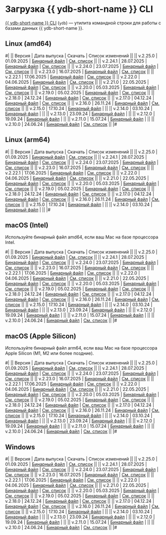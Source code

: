 # Загрузка {{ ydb-short-name }} CLI

[{{ ydb-short-name }} CLI](../reference/ydb-cli/index.md) (`ydb`) — утилита командной строки для работы с базами данных {{ ydb-short-name }}.

## Linux (amd64)

#|
|| Версия | Дата выпуска | Скачать | Список изменений ||
|| v.2.25.0 | 01.09.2025 | [Бинарный файл](https://storage.yandexcloud.net/yandexcloud-ydb/release/2.25.0/linux/amd64/ydb) | [См. список](../changelog-cli.md#2-25-0) ||
|| v.2.24.1 | 28.07.2025 | [Бинарный файл](https://storage.yandexcloud.net/yandexcloud-ydb/release/2.24.1/linux/amd64/ydb) | [См. список](../changelog-cli.md#2-24-1) ||
|| v.2.24.0 | 23.07.2025 | [Бинарный файл](https://storage.yandexcloud.net/yandexcloud-ydb/release/2.24.0/linux/amd64/ydb) | [См. список](../changelog-cli.md#2-24-0) ||
|| v.2.23.0 | 16.07.2025 | [Бинарный файл](https://storage.yandexcloud.net/yandexcloud-ydb/release/2.23.0/linux/amd64/ydb) | [См. список](../changelog-cli.md#2-23-0) ||
|| v.2.22.1 | 17.06.2025 | [Бинарный файл](https://storage.yandexcloud.net/yandexcloud-ydb/release/2.22.1/linux/amd64/ydb) | [См. список](../changelog-cli.md#2-22-1) ||
|| v.2.22.0 | 04.06.2025 | [Бинарный файл](https://storage.yandexcloud.net/yandexcloud-ydb/release/2.22.0/linux/amd64/ydb) | [См. список](../changelog-cli.md#2-22-0) ||
|| v.2.21.0 | 22.05.2025 | [Бинарный файл](https://storage.yandexcloud.net/yandexcloud-ydb/release/2.21.0/linux/amd64/ydb) | [См. список](../changelog-cli.md#2-21-0) ||
|| v.2.20.0 | 05.03.2025 | [Бинарный файл](https://storage.yandexcloud.net/yandexcloud-ydb/release/2.20.0/linux/amd64/ydb) | [См. список](../changelog-cli.md#2-20-0) ||
|| v.2.19.0 | 05.02.2025 | [Бинарный файл](https://storage.yandexcloud.net/yandexcloud-ydb/release/2.19.0/linux/amd64/ydb) | [См. список](../changelog-cli.md#2-19-0) ||
|| v.2.18.0 | 24.12.24 | [Бинарный файл](https://storage.yandexcloud.net/yandexcloud-ydb/release/2.18.0/linux/amd64/ydb) | [См. список](../changelog-cli.md#2-18-0) ||
|| v.2.17.0 | 04.12.24 | [Бинарный файл](https://storage.yandexcloud.net/yandexcloud-ydb/release/2.17.0/linux/amd64/ydb) | [См. список](../changelog-cli.md#2-17-0) ||
|| v.2.16.0 | 26.11.24 | [Бинарный файл](https://storage.yandexcloud.net/yandexcloud-ydb/release/2.16.0/linux/amd64/ydb) | [См. список](../changelog-cli.md#2-16-0) ||
|| v.2.15.0 | 17.10.24 | [Бинарный файл](https://storage.yandexcloud.net/yandexcloud-ydb/release/2.15.0/linux/amd64/ydb) | ||
|| v.2.14.0 | 03.10.24 | [Бинарный файл](https://storage.yandexcloud.net/yandexcloud-ydb/release/2.14.0/linux/amd64/ydb) | ||
|| v.2.13.0 | 23.09.24 | [Бинарный файл](https://storage.yandexcloud.net/yandexcloud-ydb/release/2.13.0/linux/amd64/ydb) | ||
|| v.2.12.0 | 19.09.24 | [Бинарный файл](https://storage.yandexcloud.net/yandexcloud-ydb/release/2.12.0/linux/amd64/ydb) | ||
|| v.2.11.0 | 15.07.24 | [Бинарный файл](https://storage.yandexcloud.net/yandexcloud-ydb/release/2.11.0/linux/amd64/ydb) | ||
|| v.2.10.0 | 24.06.24 | [Бинарный файл](https://storage.yandexcloud.net/yandexcloud-ydb/release/2.10.0/linux/amd64/ydb) | [См. список](../changelog-cli.md#2-10-0) ||
|#

## Linux (arm64)

#|
|| Версия | Дата выпуска | Скачать | Список изменений ||
|| v.2.25.0 | 01.09.2025 | [Бинарный файл](https://storage.yandexcloud.net/yandexcloud-ydb/release/2.25.0/linux/arm64/ydb) | [См. список](../changelog-cli.md#2-25-0) ||
|| v.2.24.1 | 28.07.2025 | [Бинарный файл](https://storage.yandexcloud.net/yandexcloud-ydb/release/2.24.1/linux/arm64/ydb) | [См. список](../changelog-cli.md#2-24-1) ||
|| v.2.24.0 | 23.07.2025 | [Бинарный файл](https://storage.yandexcloud.net/yandexcloud-ydb/release/2.24.0/linux/arm64/ydb) | [См. список](../changelog-cli.md#2-24-0) ||
|| v.2.23.0 | 16.07.2025 | [Бинарный файл](https://storage.yandexcloud.net/yandexcloud-ydb/release/2.23.0/linux/arm64/ydb) | [См. список](../changelog-cli.md#2-23-0) ||
|| v.2.22.1 | 17.06.2025 | [Бинарный файл](https://storage.yandexcloud.net/yandexcloud-ydb/release/2.22.1/linux/arm64/ydb) | [См. список](../changelog-cli.md#2-22-1) ||
|| v.2.22.0 | 04.06.2025 | [Бинарный файл](https://storage.yandexcloud.net/yandexcloud-ydb/release/2.22.0/linux/arm64/ydb) | [См. список](../changelog-cli.md#2-22-0) ||
|| v.2.21.0 | 22.05.2025 | [Бинарный файл](https://storage.yandexcloud.net/yandexcloud-ydb/release/2.21.0/linux/arm64/ydb) | [См. список](../changelog-cli.md#2-21-0) ||
|| v.2.20.0 | 05.03.2025 | [Бинарный файл](https://storage.yandexcloud.net/yandexcloud-ydb/release/2.20.0/linux/arm64/ydb) | [См. список](../changelog-cli.md#2-20-0) ||
|| v.2.19.0 | 05.02.2025 | [Бинарный файл](https://storage.yandexcloud.net/yandexcloud-ydb/release/2.19.0/linux/arm64/ydb) | [См. список](../changelog-cli.md#2-19-0) ||
|| v.2.18.0 | 24.12.24 | [Бинарный файл](https://storage.yandexcloud.net/yandexcloud-ydb/release/2.18.0/linux/arm64/ydb) | [См. список](../changelog-cli.md#2-18-0) ||
|| v.2.17.0 | 04.12.24 | [Бинарный файл](https://storage.yandexcloud.net/yandexcloud-ydb/release/2.17.0/linux/arm64/ydb) | [См. список](../changelog-cli.md#2-17-0) ||
|| v.2.16.0 | 26.11.24 | [Бинарный файл](https://storage.yandexcloud.net/yandexcloud-ydb/release/2.16.0/linux/arm64/ydb) | [См. список](../changelog-cli.md#2-16-0) ||
|| v.2.15.0 | 17.10.24 | [Бинарный файл](https://storage.yandexcloud.net/yandexcloud-ydb/release/2.15.0/linux/arm64/ydb) | ||
|| v.2.14.0 | 03.10.24 | [Бинарный файл](https://storage.yandexcloud.net/yandexcloud-ydb/release/2.14.0/linux/arm64/ydb) | ||
|#

## macOS (Intel)

Используйте бинарный файл amd64, если ваш Mac на базе процессора Intel.

#|
|| Версия | Дата выпуска | Скачать | Список изменений ||
|| v.2.25.0 | 01.09.2025 | [Бинарный файл](https://storage.yandexcloud.net/yandexcloud-ydb/release/2.25.0/darwin/amd64/ydb) | [См. список](../changelog-cli.md#2-25-0) ||
|| v.2.24.1 | 28.07.2025 | [Бинарный файл](https://storage.yandexcloud.net/yandexcloud-ydb/release/2.24.1/darwin/amd64/ydb) | [См. список](../changelog-cli.md#2-24-1) ||
|| v.2.24.0 | 23.07.2025 | [Бинарный файл](https://storage.yandexcloud.net/yandexcloud-ydb/release/2.24.0/darwin/amd64/ydb) | [См. список](../changelog-cli.md#2-24-0) ||
|| v.2.23.0 | 16.07.2025 | [Бинарный файл](https://storage.yandexcloud.net/yandexcloud-ydb/release/2.23.0/darwin/amd64/ydb) | [См. список](../changelog-cli.md#2-23-0) ||
|| v.2.22.1 | 17.06.2025 | [Бинарный файл](https://storage.yandexcloud.net/yandexcloud-ydb/release/2.22.1/darwin/amd64/ydb) | [См. список](../changelog-cli.md#2-22-1) ||
|| v.2.22.0 | 04.06.2025 | [Бинарный файл](https://storage.yandexcloud.net/yandexcloud-ydb/release/2.22.0/darwin/amd64/ydb) | [См. список](../changelog-cli.md#2-22-0) ||
|| v.2.21.0 | 22.05.2025 | [Бинарный файл](https://storage.yandexcloud.net/yandexcloud-ydb/release/2.21.0/darwin/amd64/ydb) | [См. список](../changelog-cli.md#2-21-0) ||
|| v.2.20.0 | 05.03.2025 | [Бинарный файл](https://storage.yandexcloud.net/yandexcloud-ydb/release/2.20.0/darwin/amd64/ydb) | [См. список](../changelog-cli.md#2-20-0) ||
|| v.2.19.0 | 05.02.2025 | [Бинарный файл](https://storage.yandexcloud.net/yandexcloud-ydb/release/2.19.0/darwin/amd64/ydb) | [См. список](../changelog-cli.md#2-19-0) ||
|| v.2.18.0 | 24.12.24 | [Бинарный файл](https://storage.yandexcloud.net/yandexcloud-ydb/release/2.18.0/darwin/amd64/ydb) | [См. список](../changelog-cli.md#2-18-0) ||
|| v.2.17.0 | 04.12.24 | [Бинарный файл](https://storage.yandexcloud.net/yandexcloud-ydb/release/2.17.0/darwin/amd64/ydb) | [См. список](../changelog-cli.md#2-17-0) ||
|| v.2.16.0 | 26.11.24 | [Бинарный файл](https://storage.yandexcloud.net/yandexcloud-ydb/release/2.16.0/darwin/amd64/ydb) | [См. список](../changelog-cli.md#2-16-0) ||
|| v.2.15.0 | 17.10.24 | [Бинарный файл](https://storage.yandexcloud.net/yandexcloud-ydb/release/2.15.0/darwin/amd64/ydb) | ||
|| v.2.14.0 | 03.10.24 | [Бинарный файл](https://storage.yandexcloud.net/yandexcloud-ydb/release/2.14.0/darwin/amd64/ydb) | ||
|| v.2.13.0 | 23.09.24 | [Бинарный файл](https://storage.yandexcloud.net/yandexcloud-ydb/release/2.13.0/darwin/amd64/ydb) | ||
|| v.2.12.0 | 19.09.24 | [Бинарный файл](https://storage.yandexcloud.net/yandexcloud-ydb/release/2.12.0/darwin/amd64/ydb) | ||
|| v.2.11.0 | 15.07.24 | [Бинарный файл](https://storage.yandexcloud.net/yandexcloud-ydb/release/2.11.0/darwin/amd64/ydb) | ||
|| v.2.10.0 | 24.06.24 | [Бинарный файл](https://storage.yandexcloud.net/yandexcloud-ydb/release/2.10.0/darwin/amd64/ydb) | [См. список](../changelog-cli.md#2-10-0) ||
|#

## macOS (Apple Silicon)

Используйте бинарный файл arm64, если ваш Mac на базе процессора Apple Silicon (M1, M2 или более поздние).

#|
|| Версия | Дата выпуска | Скачать | Список изменений ||
|| v.2.25.0 | 01.09.2025 | [Бинарный файл](https://storage.yandexcloud.net/yandexcloud-ydb/release/2.25.0/darwin/arm64/ydb) | [См. список](../changelog-cli.md#2-25-0) ||
|| v.2.24.1 | 28.07.2025 | [Бинарный файл](https://storage.yandexcloud.net/yandexcloud-ydb/release/2.24.1/darwin/arm64/ydb) | [См. список](../changelog-cli.md#2-24-1) ||
|| v.2.24.0 | 23.07.2025 | [Бинарный файл](https://storage.yandexcloud.net/yandexcloud-ydb/release/2.24.0/darwin/arm64/ydb) | [См. список](../changelog-cli.md#2-24-0) ||
|| v.2.23.0 | 16.07.2025 | [Бинарный файл](https://storage.yandexcloud.net/yandexcloud-ydb/release/2.23.0/darwin/arm64/ydb) | [См. список](../changelog-cli.md#2-23-0) ||
|| v.2.22.1 | 17.06.2025 | [Бинарный файл](https://storage.yandexcloud.net/yandexcloud-ydb/release/2.22.1/darwin/arm64/ydb) | [См. список](../changelog-cli.md#2-22-1) ||
|| v.2.22.0 | 04.06.2025 | [Бинарный файл](https://storage.yandexcloud.net/yandexcloud-ydb/release/2.22.0/darwin/arm64/ydb) | [См. список](../changelog-cli.md#2-22-0) ||
|| v.2.21.0 | 22.05.2025 | [Бинарный файл](https://storage.yandexcloud.net/yandexcloud-ydb/release/2.21.0/darwin/arm64/ydb) | [См. список](../changelog-cli.md#2-21-0) ||
|| v.2.20.0 | 05.03.2025 | [Бинарный файл](https://storage.yandexcloud.net/yandexcloud-ydb/release/2.20.0/darwin/arm64/ydb) | [См. список](../changelog-cli.md#2-20-0) ||
|| v.2.19.0 | 05.02.2025 | [Бинарный файл](https://storage.yandexcloud.net/yandexcloud-ydb/release/2.19.0/darwin/arm64/ydb) | [См. список](../changelog-cli.md#2-19-0) ||
|| v.2.18.0 | 24.12.24 | [Бинарный файл](https://storage.yandexcloud.net/yandexcloud-ydb/release/2.18.0/darwin/arm64/ydb) | [См. список](../changelog-cli.md#2-18-0) ||
|| v.2.17.0 | 04.12.24 | [Бинарный файл](https://storage.yandexcloud.net/yandexcloud-ydb/release/2.17.0/darwin/arm64/ydb) | [См. список](../changelog-cli.md#2-17-0) ||
|| v.2.16.0 | 26.11.24 | [Бинарный файл](https://storage.yandexcloud.net/yandexcloud-ydb/release/2.16.0/darwin/arm64/ydb) | [См. список](../changelog-cli.md#2-16-0) ||
|| v.2.15.0 | 17.10.24 | [Бинарный файл](https://storage.yandexcloud.net/yandexcloud-ydb/release/2.15.0/darwin/arm64/ydb) | ||
|| v.2.14.0 | 03.10.24 | [Бинарный файл](https://storage.yandexcloud.net/yandexcloud-ydb/release/2.14.0/darwin/arm64/ydb) | ||
|| v.2.13.0 | 23.09.24 | [Бинарный файл](https://storage.yandexcloud.net/yandexcloud-ydb/release/2.13.0/darwin/arm64/ydb) | ||
|| v.2.12.0 | 19.09.24 | [Бинарный файл](https://storage.yandexcloud.net/yandexcloud-ydb/release/2.12.0/darwin/arm64/ydb) | ||
|| v.2.11.0 | 15.07.24 | [Бинарный файл](https://storage.yandexcloud.net/yandexcloud-ydb/release/2.11.0/darwin/arm64/ydb) | ||
|| v.2.10.0 | 24.06.24 | [Бинарный файл](https://storage.yandexcloud.net/yandexcloud-ydb/release/2.10.0/darwin/arm64/ydb) | [См. список](../changelog-cli.md#2-10-0) ||
|#

## Windows

#|
|| Версия | Дата выпуска | Скачать | Список изменений ||
|| v.2.25.0 | 01.09.2025 | [Бинарный файл](https://storage.yandexcloud.net/yandexcloud-ydb/release/2.25.0/windows/amd64/ydb.exe) | [См. список](../changelog-cli.md#2-25-0) ||
|| v.2.24.1 | 28.07.2025 | [Бинарный файл](https://storage.yandexcloud.net/yandexcloud-ydb/release/2.24.1/windows/amd64/ydb.exe) | [См. список](../changelog-cli.md#2-24-1) ||
|| v.2.24.0 | 23.07.2025 | [Бинарный файл](https://storage.yandexcloud.net/yandexcloud-ydb/release/2.24.0/windows/amd64/ydb.exe) | [См. список](../changelog-cli.md#2-24-0) ||
|| v.2.23.0 | 16.07.2025 | [Бинарный файл](https://storage.yandexcloud.net/yandexcloud-ydb/release/2.23.0/windows/amd64/ydb.exe) | [См. список](../changelog-cli.md#2-23-0) ||
|| v.2.22.1 | 17.06.2025 | [Бинарный файл](https://storage.yandexcloud.net/yandexcloud-ydb/release/2.22.1/windows/amd64/ydb.exe) | [См. список](../changelog-cli.md#2-22-1) ||
|| v.2.22.0 | 04.06.2025 | [Бинарный файл](https://storage.yandexcloud.net/yandexcloud-ydb/release/2.22.0/windows/amd64/ydb.exe) | [См. список](../changelog-cli.md#2-22-0) ||
|| v.2.21.0 | 22.05.2025 | [Бинарный файл](https://storage.yandexcloud.net/yandexcloud-ydb/release/2.21.0/windows/amd64/ydb.exe) | [См. список](../changelog-cli.md#2-21-0) ||
|| v.2.20.0 | 05.03.2025 | [Бинарный файл](https://storage.yandexcloud.net/yandexcloud-ydb/release/2.20.0/windows/amd64/ydb.exe) | [См. список](../changelog-cli.md#2-20-0) ||
|| v.2.19.0 | 05.02.2025 | [Бинарный файл](https://storage.yandexcloud.net/yandexcloud-ydb/release/2.19.0/windows/amd64/ydb.exe) | [См. список](../changelog-cli.md#2-19-0) ||
|| v.2.18.0 | 24.12.24 | [Бинарный файл](https://storage.yandexcloud.net/yandexcloud-ydb/release/2.18.0/windows/amd64/ydb.exe) | [См. список](../changelog-cli.md#2-18-0) ||
|| v.2.17.0 | 04.12.24 | [Бинарный файл](https://storage.yandexcloud.net/yandexcloud-ydb/release/2.17.0/windows/amd64/ydb.exe) | [См. список](../changelog-cli.md#2-17-0) ||
|| v.2.16.0 | 26.11.24 | [Бинарный файл](https://storage.yandexcloud.net/yandexcloud-ydb/release/2.16.0/windows/amd64/ydb.exe) | [См. список](../changelog-cli.md#2-16-0) ||
|| v.2.15.0 | 17.10.24 | [Бинарный файл](https://storage.yandexcloud.net/yandexcloud-ydb/release/2.15.0/windows/amd64/ydb.exe) | ||
|| v.2.14.0 | 03.10.24 | [Бинарный файл](https://storage.yandexcloud.net/yandexcloud-ydb/release/2.14.0/windows/amd64/ydb.exe) | ||
|| v.2.13.0 | 23.09.24 | [Бинарный файл](https://storage.yandexcloud.net/yandexcloud-ydb/release/2.13.0/windows/amd64/ydb.exe) | ||
|| v.2.12.0 | 19.09.24 | [Бинарный файл](https://storage.yandexcloud.net/yandexcloud-ydb/release/2.12.0/windows/amd64/ydb.exe) | ||
|| v.2.11.0 | 15.07.24 | [Бинарный файл](https://storage.yandexcloud.net/yandexcloud-ydb/release/2.11.0/windows/amd64/ydb.exe) | ||
|| v.2.10.0 | 24.06.24 | [Бинарный файл](https://storage.yandexcloud.net/yandexcloud-ydb/release/2.10.0/windows/amd64/ydb.exe) | [См. список](../changelog-cli.md#2-10-0) ||
|#
